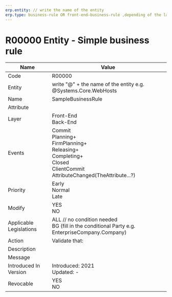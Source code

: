 ```yaml
---
erp.entity: // write the name of the entity
erp.type: business-rule OR front-end-business-rule ,depending of the layer of the rule
---
```

# R00000 Entity - Simple business rule

| Name | Value |
| ---- | ----- |
| Code | R00000 |
| Entity | write "@" + the name of the entity e.g. @Systems.Core.WebHosts |
| Name | SampleBusinessRule |
| Attribute |  |
| Layer | Front-End<BR>Back-End                                        |
| Events | Commit<BR>Planning+<BR>FirmPlanning+<BR>Releasing+<BR>Completing+<BR>Closed<BR>ClientCommit<BR>AttributeChanged(TheAttribute...?) |
| Priority | Early<BR>Normal<BR>Late |
| Modify | YES<BR>NO |
| Applicable Legislations | ALL // no condition needed<BR>BG (fill in the conditional Party e.g. EnterpriseCompany.Company) |
| Action | Validate that: <BR> |
| Description |                                                              |
| Message |                                                              |
| Introduced In Version | Introduced: 2021<BR>Updated: - |
| Revocable | YES<BR>NO   
